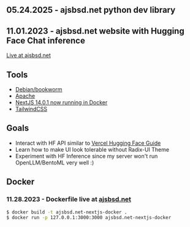 ## 05.24.2025 - ajsbsd.net python dev library

## 11.01.2023 - ajsbsd.net website with Hugging Face Chat inference

[Live at ajsbsd.net](https://ajsbsd.net)

## Tools

- [Debian/bookworm](https://debian.org)
- [Apache](https://httpd.apache.org)
- [NextJS 14.0.1 now running in Docker](https://nextjs.org)
- [TailwindCSS](https://tailwindcss.com/docs/customizing-colors)

## Goals

- Interact with HF API similar to [Vercel Hugging Face Guide](https://sdk.vercel.ai/docs/guides/providers/hugging-face)
- Learn how to make UI look tolerable without Radix-UI Theme
- Experiment with HF Inference since my server won't run OpenLLM/BentoML very well :)

## Docker

### 11.28.2023 - Dockerfile live at [ajsbsd.net](https://ajsbsd.net)

```bash
$ docker build -t ajsbsd.net-nextjs-docker .
$ docker run -p 127.0.0.1:3000:3000 ajsbsd.net-nextjs-docker
